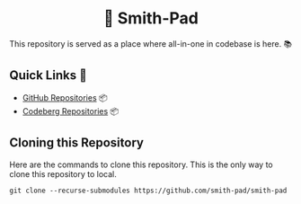 # <center>🚀 Smith-Pad</center>

This repository is served as a place where all-in-one in codebase is here. 📚

## Quick Links 🔗

- [GitHub Repositories](https://github.com/smith-pad/) 📦
- [Codeberg Repositories](https://codeberg.org/smith-pad/) 📦



## Cloning this Repository

Here are the commands to clone this repository. This is the only way to clone this repository to local. 

``` shell
git clone --recurse-submodules https://github.com/smith-pad/smith-pad
```

